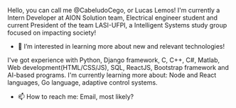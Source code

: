 Hello, you can call me @CabeludoCego, or Lucas Lemos!
I'm currently a Intern Developer at AION Solution team, Electrical engineer student and current President of the team LASI-UFPI, a Intelligent Systems study group focused on impacting society! 

- 👀 I’m interested in learning more about new and relevant technologies! 

I've got experience with Python, Django framework, C, C++, C#, Matlab, Web development(HTML/CSS/JS), SQL, ReactJS, Bootstrap framework and AI-based programs.
I'm currently learning more about: Node and React languages, Go language, adaptive control systems.

- 📫 How to reach me: Email, most likely? 

<!---
CabeludoCego/CabeludoCego is a ✨ special ✨ repository because its `README.md` (this file) appears on your GitHub profile.
You can click the Preview link to take a look at your changes.
--->

